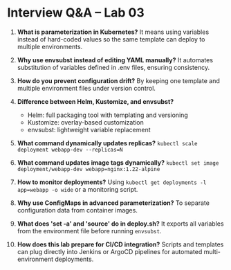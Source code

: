 # Interview Q&A – Lab 03

1. **What is parameterization in Kubernetes?**
   It means using variables instead of hard-coded values so the same template can deploy to multiple environments.

2. **Why use envsubst instead of editing YAML manually?**
   It automates substitution of variables defined in .env files, ensuring consistency.

3. **How do you prevent configuration drift?**
   By keeping one template and multiple environment files under version control.

4. **Difference between Helm, Kustomize, and envsubst?**
   - Helm: full packaging tool with templating and versioning
   - Kustomize: overlay-based customization
   - envsubst: lightweight variable replacement

5. **What command dynamically updates replicas?**
   `kubectl scale deployment webapp-dev --replicas=N`

6. **What command updates image tags dynamically?**
   `kubectl set image deployment/webapp-dev webapp=nginx:1.22-alpine`

7. **How to monitor deployments?**
   Using `kubectl get deployments -l app=webapp -o wide` or a monitoring script.

8. **Why use ConfigMaps in advanced parameterization?**
   To separate configuration data from container images.

9. **What does 'set -a' and 'source' do in deploy.sh?**
   It exports all variables from the environment file before running `envsubst`.

10. **How does this lab prepare for CI/CD integration?**
    Scripts and templates can plug directly into Jenkins or ArgoCD pipelines for automated multi-environment deployments.
